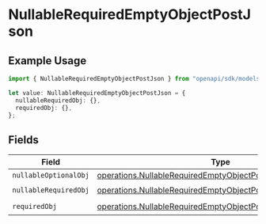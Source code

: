 # NullableRequiredEmptyObjectPostJson

## Example Usage

```typescript
import { NullableRequiredEmptyObjectPostJson } from "openapi/sdk/models/operations";

let value: NullableRequiredEmptyObjectPostJson = {
  nullableRequiredObj: {},
  requiredObj: {},
};
```

## Fields

| Field                                                                                                                                                 | Type                                                                                                                                                  | Required                                                                                                                                              | Description                                                                                                                                           |
| ----------------------------------------------------------------------------------------------------------------------------------------------------- | ----------------------------------------------------------------------------------------------------------------------------------------------------- | ----------------------------------------------------------------------------------------------------------------------------------------------------- | ----------------------------------------------------------------------------------------------------------------------------------------------------- |
| `nullableOptionalObj`                                                                                                                                 | [operations.NullableRequiredEmptyObjectPostNullableOptionalObj](../../../sdk/models/operations/nullablerequiredemptyobjectpostnullableoptionalobj.md) | :heavy_minus_sign:                                                                                                                                    | N/A                                                                                                                                                   |
| `nullableRequiredObj`                                                                                                                                 | [operations.NullableRequiredEmptyObjectPostNullableRequiredObj](../../../sdk/models/operations/nullablerequiredemptyobjectpostnullablerequiredobj.md) | :heavy_check_mark:                                                                                                                                    | N/A                                                                                                                                                   |
| `requiredObj`                                                                                                                                         | [operations.NullableRequiredEmptyObjectPostRequiredObj](../../../sdk/models/operations/nullablerequiredemptyobjectpostrequiredobj.md)                 | :heavy_check_mark:                                                                                                                                    | N/A                                                                                                                                                   |